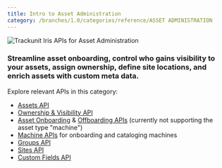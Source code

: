 ```yaml
---
title: Intro to Asset Administration
category: /branches/1.0/categories/reference/ASSET ADMINISTRATION
---
```


![Trackunit Iris APIs for Asset Administration](https://cdn.statically.io/gh/trackunit/developer-hub/master/api-docs/apis-asset-administration.png)

### Streamline asset onboarding, control who gains visibility to your assets, assign ownership, define site locations, and enrich assets with custom meta data.

Explore relevant APIs in this category:

- [Assets API](https://developers.trackunit.com/reference/assets-api-introduction)
- [Ownership & Visibility API](https://developers.trackunit.com/reference/ownership-visibility-api-intro)
- [Asset Onboarding](https://developers.trackunit.com/reference/onboardasset_v1) & [Offboarding APIs](https://developers.trackunit.com/reference/offboardasset_v1) (currently not supporting the asset type "machine")
- [Machine APIs](https://developers.trackunit.com/reference/machine-apis-intro) for onboarding and cataloging machines
- [Groups API](https://developers.trackunit.com/reference/getgroups)
- [Sites API](https://developers.trackunit.com/reference/sites-api-intro)
- [Custom Fields API](https://developers.trackunit.com/reference/custom-field-intro)
